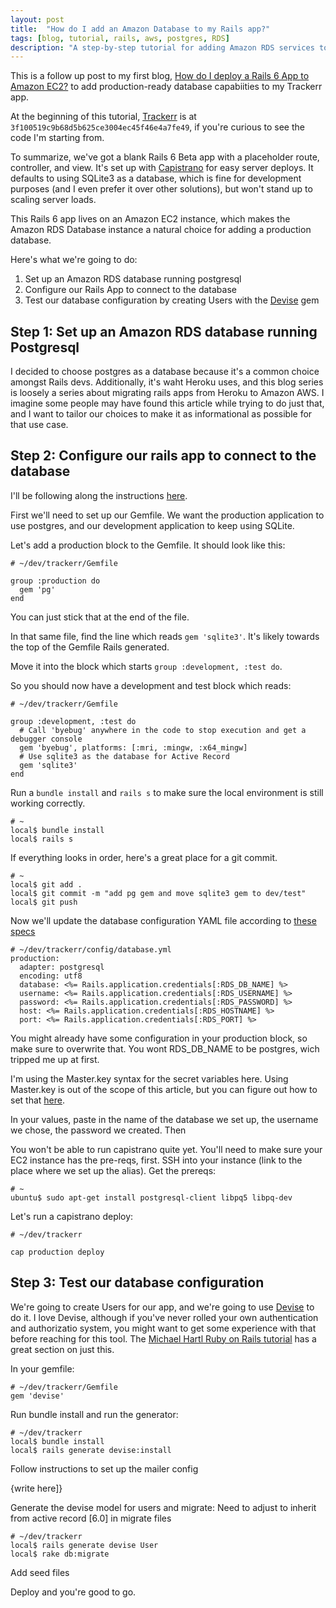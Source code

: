 ```yaml
---
layout: post
title:  "How do I add an Amazon Database to my Rails app?"
tags: [blog, tutorial, rails, aws, postgres, RDS]
description: "A step-by-step tutorial for adding Amazon RDS services to your existing rails app running on Amazon EC2"
---
```


This is a follow up post to my first blog, [How do I deploy a Rails 6 App to Amazon EC2?](https:ogdenstudios.xyz/2019/01/30/how-do-i-deploy-a-rails-6-app-to-amazon-ec-2.html) to add production-ready database capabiities to my Trackerr app. 

At the beginning of this tutorial, [Trackerr](https://github.com/ogdenstudios/trackerr) is at `3f100519c9b68d5b625ce3004ec45f46e4a7fe49`, if you're curious to see the code I'm starting from. 

To summarize, we've got a blank Rails 6 Beta app with a placeholder route, controller, and view. It's set up with [Capistrano](https://capistranorb.com/) for easy server deploys. It defaults to using SQLite3 as a database, which is fine for development purposes (and I even prefer it over other solutions), but won't stand up to scaling server loads. 

This Rails 6 app lives on an Amazon EC2 instance, which makes the Amazon RDS Database instance a natural choice for adding a production database. 

Here's what we're going to do: 

1) Set up an Amazon RDS database running postgresql
2) Configure our Rails App to connect to the database 
3) Test our database configuration by creating Users with the [Devise](https://github.com/plataformatec/devise) gem

## Step 1: Set up an Amazon RDS database running Postgresql 

I decided to choose postgres as a database because it's a common choice amongst Rails devs. Additionally, it's waht Heroku uses, and this blog series is loosely a series about migrating rails apps from Heroku to Amazon AWS. I imagine some people may have found this article while trying to do just that, and I want to tailor our choices to make it as informational as possible for that use case. 

## Step 2: Configure our rails app to connect to the database 

I'll be following along the instructions [here](https://docs.aws.amazon.com/elasticbeanstalk/latest/dg/create_deploy_Ruby.rds.html).

First we'll need to set up our Gemfile. We want the production application to use postgres, and our development application to keep using SQLite. 

Let's add a production block to the Gemfile. It should look like this: 

```
# ~/dev/trackerr/Gemfile 

group :production do 
  gem 'pg'
end
```

You can just stick that at the end of the file. 

In that same file, find the line which reads `gem 'sqlite3'`. It's likely towards the top of the Gemfile Rails generated. 

Move it into the block which starts `group :development, :test do`. 

So you should now have a development and test block which reads: 

```
# ~/dev/trackerr/Gemfile

group :development, :test do
  # Call 'byebug' anywhere in the code to stop execution and get a debugger console
  gem 'byebug', platforms: [:mri, :mingw, :x64_mingw]
  # Use sqlite3 as the database for Active Record
  gem 'sqlite3'
end
```

Run a `bundle install` and `rails s` to make sure the local environment is still working correctly. 

```
# ~
local$ bundle install 
local$ rails s
```

If everything looks in order, here's a great place for a git commit. 

```
# ~ 
local$ git add .
local$ git commit -m "add pg gem and move sqlite3 gem to dev/test"
local$ git push 
```

Now we'll update the database configuration YAML file according to [these specs](https://docs.aws.amazon.com/elasticbeanstalk/latest/dg/create_deploy_Ruby.rds.html)

```
# ~/dev/trackerr/config/database.yml
production:
  adapter: postgresql
  encoding: utf8
  database: <%= Rails.application.credentials[:RDS_DB_NAME] %>
  username: <%= Rails.application.credentials[:RDS_USERNAME] %>
  password: <%= Rails.application.credentials[:RDS_PASSWORD] %>
  host: <%= Rails.application.credentials[:RDS_HOSTNAME] %>
  port: <%= Rails.application.credentials[:RDS_PORT] %>
```

You might already have some configuration in your production block, so make sure to overwrite that. You wont RDS_DB_NAME to be postgres, wich tripped me up at first. 

I'm using the Master.key syntax for the secret variables here. Using Master.key is out of the scope of this article, but you can figure out how to set that [here](https://www.engineyard.com/blog/rails-encrypted-credentials-on-rails-5.2). 

In your values, paste in the name of the database we set up, the username we chose, the password we created. Then 

You won't be able to run capistrano quite yet. You'll need to make sure your EC2 instance has the pre-reqs, first. SSH into your instance (link to the place where we set up the alias). Get the prereqs: 

```
# ~
ubuntu$ sudo apt-get install postgresql-client libpq5 libpq-dev
```

Let's run a capistrano deploy: 

```
# ~/dev/trackerr

cap production deploy 
```

## Step 3: Test our database configuration 

We're going to create Users for our app, and we're going to use [Devise](https://github.com/plataformatec/devise) to do it. I love Devise, although if you've never rolled your own authentication and authorizatio system, you might want to get some experience with that before reaching for this tool. The [Michael Hartl Ruby on Rails tutorial](https://www.railstutorial.org/book/modeling_users) has a great section on just this. 

In your gemfile: 

```
# ~/dev/trackerr/Gemfile 
gem 'devise'
```

Run bundle install and run the generator:

```
# ~/dev/trackerr
local$ bundle install 
local$ rails generate devise:install
```

Follow instructions to set up the mailer config 

{write here]}

Generate the devise model for users and migrate: 
Need to adjust to inherit from active record [6.0] in migrate files
```
# ~/dev/trackerr
local$ rails generate devise User 
local$ rake db:migrate
```

Add seed files 

Deploy and you're good to go. 